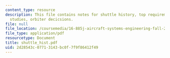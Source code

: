 ```yaml
---
content_type: resource
description: This file contains notes for shuttle history, top requirements, shuttle
  studies, orbiter decicsions.
file: null
file_location: /coursemedia/16-885j-aircraft-systems-engineering-fall-2004/2d28543c07713143bc0f7f9f86412f49_shuttle_hist.pdf
file_type: application/pdf
resourcetype: Document
title: shuttle_hist.pdf
uid: 2d28543c-0771-3143-bc0f-7f9f86412f49
---
```

